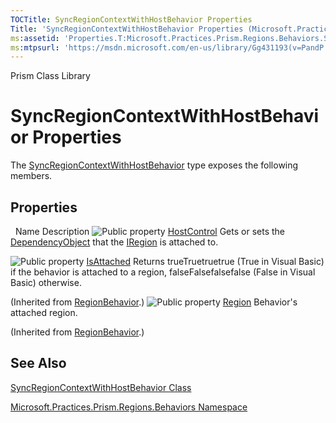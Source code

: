 ```yaml
---
TOCTitle: SyncRegionContextWithHostBehavior Properties
Title: 'SyncRegionContextWithHostBehavior Properties (Microsoft.Practices.Prism.Regions.Behaviors)'
ms:assetid: 'Properties.T:Microsoft.Practices.Prism.Regions.Behaviors.SyncRegionContextWithHostBehavior'
ms:mtpsurl: 'https://msdn.microsoft.com/en-us/library/Gg431193(v=PandP.50)'
---
```


Prism Class Library

# SyncRegionContextWithHostBehavior Properties

The [SyncRegionContextWithHostBehavior](https://msdn.microsoft.com/en-us/library/microsoft.practices.prism.regions.behaviors.syncregioncontextwithhostbehavior(v=pandp.50)) type exposes the following members.

## Properties
 
Name
Description
![](https://msdn.microsoft.com/en-us/Gg431193.pubproperty(en-us,PandP.50).gif "Public property")
[HostControl](https://msdn.microsoft.com/en-us/library/microsoft.practices.prism.regions.behaviors.syncregioncontextwithhostbehavior.hostcontrol(v=pandp.50))
Gets or sets the [DependencyObject](http://msdn2.microsoft.com/en-us/library/ms589309) that the [IRegion](https://msdn.microsoft.com/en-us/library/microsoft.practices.prism.regions.iregion(v=pandp.50)) is attached to.

![](https://msdn.microsoft.com/en-us/Gg431193.pubproperty(en-us,PandP.50).gif "Public property")
[IsAttached](https://msdn.microsoft.com/en-us/library/microsoft.practices.prism.regions.regionbehavior.isattached(v=pandp.50))
Returns trueTruetruetrue (True in Visual Basic) if the behavior is attached to a region, falseFalsefalsefalse (False in Visual Basic) otherwise.

(Inherited from [RegionBehavior](https://msdn.microsoft.com/en-us/library/microsoft.practices.prism.regions.regionbehavior(v=pandp.50)).)
![](https://msdn.microsoft.com/en-us/Gg431193.pubproperty(en-us,PandP.50).gif "Public property")
[Region](https://msdn.microsoft.com/en-us/library/microsoft.practices.prism.regions.regionbehavior.region(v=pandp.50))
Behavior's attached region.

(Inherited from [RegionBehavior](https://msdn.microsoft.com/en-us/library/microsoft.practices.prism.regions.regionbehavior(v=pandp.50)).)

## See Also

[SyncRegionContextWithHostBehavior Class](https://msdn.microsoft.com/en-us/library/microsoft.practices.prism.regions.behaviors.syncregioncontextwithhostbehavior(v=pandp.50))

[Microsoft.Practices.Prism.Regions.Behaviors Namespace](https://msdn.microsoft.com/en-us/library/microsoft.practices.prism.regions.behaviors(v=pandp.50))
